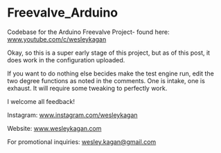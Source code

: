 # Freevalve_Arduino
Codebase for the Arduino Freevalve Project- found here: www.youtube.com/c/wesleykagan 

Okay, so this is a super early stage of this project, but as of this post, it does work in the configuration uploaded.

If you want to do nothing else becides make the test engine run, edit the two degree functions as noted in the comments. One is intake, one is exhaust. It will require some
tweaking to perfectly work. 

I welcome all feedback!

Instagram: www.instagram.com/wesleykagan 

Website: www.wesleykagan.com

For promotional inquiries: wesley.kagan@gmail.com
